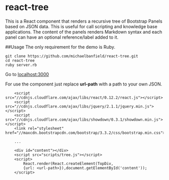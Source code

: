 # react-tree

This is a React component that renders a recursive tree of Bootstrap Panels based on JSON data. This is useful for call scripting and knowledge base applications.
The content of the panels renders Markdown syntax and each panel can have an optional reference/label added to it.

##Usage
The only requirement for the demo is Ruby.

    git clone https://github.com/michaelbanfield/react-tree.git
    cd react-tree
    ruby server.rb

Go to [localhost:3000](http://localhost:3000/)

For use the component just replace **url-path** with a path to your own JSON.

        <script src="//cdnjs.cloudflare.com/ajax/libs/react/0.12.2/react.js"></script>
        <script src="//cdnjs.cloudflare.com/ajax/libs/jquery/2.1.1/jquery.min.js"></script>
        <script src="//cdnjs.cloudflare.com/ajax/libs/showdown/0.3.1/showdown.min.js"></script>
        <link rel="stylesheet" href="//maxcdn.bootstrapcdn.com/bootstrap/3.3.2/css/bootstrap.min.css">
        
        ...

        <div id="content"></div>
        <script src="scripts/tree.js"></script>
        <script>
            React.render(React.createElement(TopDiv, 
            {url: <url-path>}),document.getElementById('content'));
        </script>
